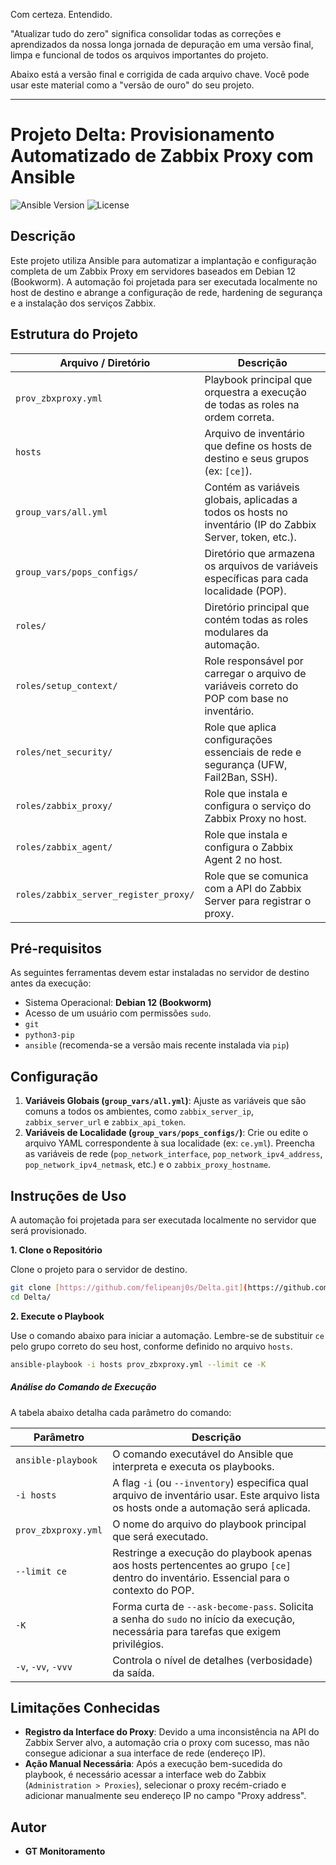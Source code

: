 Com certeza. Entendido.

"Atualizar tudo do zero" significa consolidar todas as correções e aprendizados da nossa longa jornada de depuração em uma versão final, limpa e funcional de todos os arquivos importantes do projeto.

Abaixo está a versão final e corrigida de cada arquivo chave. Você pode usar este material como a "versão de ouro" do seu projeto.

-----
# Projeto Delta: Provisionamento Automatizado de Zabbix Proxy com Ansible

![Ansible Version](https://img.shields.io/badge/ansible--core-2.15%2B-blue.svg)
![License](https://img.shields.io/badge/license-MIT-green.svg)

## Descrição

Este projeto utiliza Ansible para automatizar a implantação e configuração completa de um Zabbix Proxy em servidores baseados em Debian 12 (Bookworm). A automação foi projetada para ser executada localmente no host de destino e abrange a configuração de rede, hardening de segurança e a instalação dos serviços Zabbix.

## Estrutura do Projeto

| Arquivo / Diretório                  | Descrição                                                                                                   |
| ------------------------------------ | ----------------------------------------------------------------------------------------------------------- |
| `prov_zbxproxy.yml`                  | Playbook principal que orquestra a execução de todas as roles na ordem correta.                               |
| `hosts`                              | Arquivo de inventário que define os hosts de destino e seus grupos (ex: `[ce]`).                                |
| `group_vars/all.yml`                 | Contém as variáveis globais, aplicadas a todos os hosts no inventário (IP do Zabbix Server, token, etc.).       |
| `group_vars/pops_configs/`           | Diretório que armazena os arquivos de variáveis específicas para cada localidade (POP).                         |
| `roles/`                             | Diretório principal que contém todas as roles modulares da automação.                                         |
| `roles/setup_context/`               | Role responsável por carregar o arquivo de variáveis correto do POP com base no inventário.                    |
| `roles/net_security/`                | Role que aplica configurações essenciais de rede e segurança (UFW, Fail2Ban, SSH).                             |
| `roles/zabbix_proxy/`                | Role que instala e configura o serviço do Zabbix Proxy no host.                                               |
| `roles/zabbix_agent/`                | Role que instala e configura o Zabbix Agent 2 no host.                                                        |
| `roles/zabbix_server_register_proxy/` | Role que se comunica com a API do Zabbix Server para registrar o proxy.                                       |

## Pré-requisitos

As seguintes ferramentas devem estar instaladas no servidor de destino antes da execução:

-   Sistema Operacional: **Debian 12 (Bookworm)**
-   Acesso de um usuário com permissões `sudo`.
-   `git`
-   `python3-pip`
-   `ansible` (recomenda-se a versão mais recente instalada via `pip`)

## Configuração

1.  **Variáveis Globais (`group_vars/all.yml`)**: Ajuste as variáveis que são comuns a todos os ambientes, como `zabbix_server_ip`, `zabbix_server_url` e `zabbix_api_token`.
2.  **Variáveis de Localidade (`group_vars/pops_configs/`)**: Crie ou edite o arquivo YAML correspondente à sua localidade (ex: `ce.yml`). Preencha as variáveis de rede (`pop_network_interface`, `pop_network_ipv4_address`, `pop_network_ipv4_netmask`, etc.) e o `zabbix_proxy_hostname`.

## Instruções de Uso

A automação foi projetada para ser executada localmente no servidor que será provisionado.

**1. Clone o Repositório**

Clone o projeto para o servidor de destino.
```bash
git clone [https://github.com/felipeanj0s/Delta.git](https://github.com/felipeanj0s/Delta.git) 
cd Delta/
```

**2. Execute o Playbook**

Use o comando abaixo para iniciar a automação. Lembre-se de substituir `ce` pelo grupo correto do seu host, conforme definido no arquivo `hosts`.

```bash
ansible-playbook -i hosts prov_zbxproxy.yml --limit ce -K
```

##### Análise do Comando de Execução

A tabela abaixo detalha cada parâmetro do comando:

| Parâmetro           | Descrição                                                                                                                              |
| ------------------- | -------------------------------------------------------------------------------------------------------------------------------------- |
| `ansible-playbook`  | O comando executável do Ansible que interpreta e executa os playbooks.                                                                 |
| `-i hosts`          | A flag `-i` (ou `--inventory`) especifica qual arquivo de inventário usar. Este arquivo lista os hosts onde a automação será aplicada.   |
| `prov_zbxproxy.yml` | O nome do arquivo do playbook principal que será executado.                                                                            |
| `--limit ce`        | Restringe a execução do playbook apenas aos hosts pertencentes ao grupo `[ce]` dentro do inventário. Essencial para o contexto do POP. |
| `-K`                | Forma curta de `--ask-become-pass`. Solicita a senha do `sudo` no início da execução, necessária para tarefas que exigem privilégios.   |
| `-v`, `-vv`, `-vvv` | Controla o nível de detalhes (verbosidade) da saída.                                                                                   |

## Limitações Conhecidas

  - **Registro da Interface do Proxy**: Devido a uma inconsistência na API do Zabbix Server alvo, a automação cria o proxy com sucesso, mas não consegue adicionar a sua interface de rede (endereço IP).
  - **Ação Manual Necessária**: Após a execução bem-sucedida do playbook, é necessário acessar a interface web do Zabbix (`Administration > Proxies`), selecionar o proxy recém-criado e adicionar manualmente seu endereço IP no campo "Proxy address".

## Autor

  - **GT Monitoramento**

<!-- end list -->
